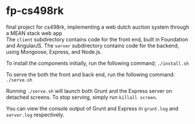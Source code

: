 # fp-cs498rk
final project for cs498rk, implementing a web dutch auction system through a MEAN stack web app
<br>
The ```client``` subdirectory contains code for the front end, built in Foundation and AngularJS. The ```server``` subdirectory contains code for the backend, using Mongoose, Express, and Node.js.

To install the components initially, run the following command;
`./install.sh`

To serve the both the front and back end, run the following command:
`./serve.sh`

Running ```./serve.sh``` will launch both Grunt and the Express server on detached screens. To stop serving, simply run ```killall screen```.

You can view the console output of Grunt and Express in ```grunt.log``` and ```server.log``` respectively.